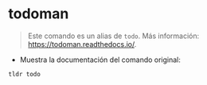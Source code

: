 # todoman

> Este comando es un alias de `todo`.
> Más información: <https://todoman.readthedocs.io/>.

- Muestra la documentación del comando original:

`tldr todo`
